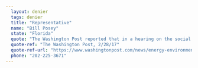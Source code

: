 ```yaml
---
  layout: denier
  tags: denier
  title: "Representative"
  name: "Bill Posey"
  state: "Florida"
  quote: "The Washington Post reported that in a hearing on the social cost of carbon, Rep. Posey instead questioned the basic existence of climate change, asking, \"Can anyone on the panel give me a date certain, even a year certain, that there was absolutely no climate change on this planet since the forming of it?”"
  quote-ref: "The Washington Post, 2/28/17"
  quote-ref-url: "https://www.washingtonpost.com/news/energy-environment/wp/2017/02/28/members-of-congress-met-to-discuss-the-costs-of-climate-change-they-ended-up-debating-its-existence/?utm_term=.1bc0b5bc76aa"
  phone: "202-225-3671"
---
```


